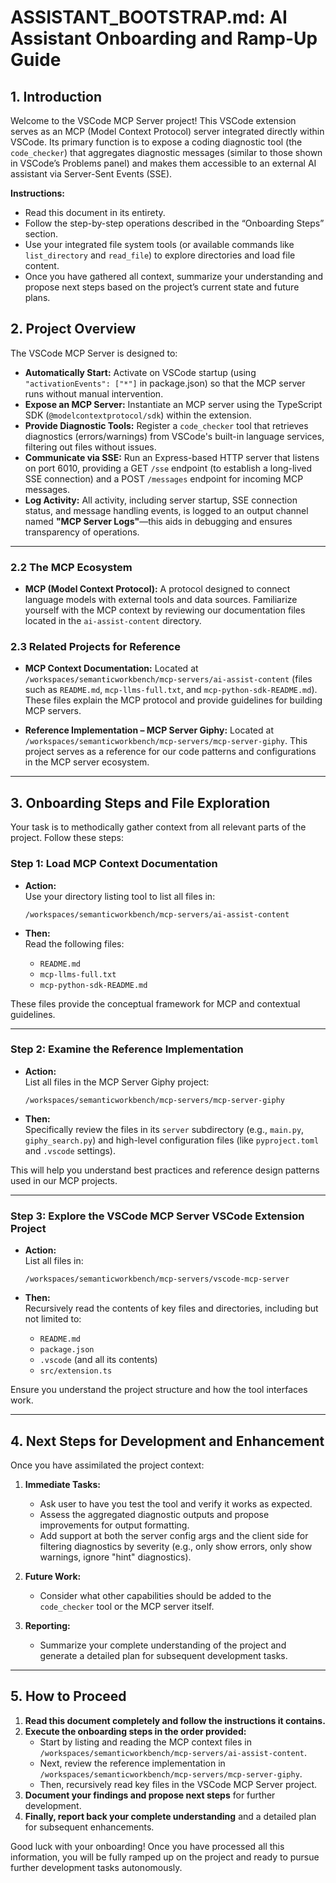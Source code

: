 # ASSISTANT_BOOTSTRAP.md: AI Assistant Onboarding and Ramp-Up Guide

## 1. Introduction

Welcome to the VSCode MCP Server project! This VSCode extension serves as an MCP (Model Context Protocol) server integrated directly within VSCode. Its primary function is to expose a coding diagnostic tool (the `code_checker`) that aggregates diagnostic messages (similar to those shown in VSCode’s Problems panel) and makes them accessible to an external AI assistant via Server-Sent Events (SSE).

**Instructions:**

- Read this document in its entirety.
- Follow the step-by-step operations described in the “Onboarding Steps” section.
- Use your integrated file system tools (or available commands like `list_directory` and `read_file`) to explore directories and load file content.
- Once you have gathered all context, summarize your understanding and propose next steps based on the project’s current state and future plans.

## 2. Project Overview

The VSCode MCP Server is designed to:

- **Automatically Start:** Activate on VSCode startup (using `"activationEvents": ["*"]` in package.json) so that the MCP server runs without manual intervention.
- **Expose an MCP Server:** Instantiate an MCP server using the TypeScript SDK (`@modelcontextprotocol/sdk`) within the extension.
- **Provide Diagnostic Tools:** Register a `code_checker` tool that retrieves diagnostics (errors/warnings) from VSCode's built-in language services, filtering out files without issues.
- **Communicate via SSE:** Run an Express-based HTTP server that listens on port 6010, providing a GET `/sse` endpoint (to establish a long-lived SSE connection) and a POST `/messages` endpoint for incoming MCP messages.
- **Log Activity:** All activity, including server startup, SSE connection status, and message handling events, is logged to an output channel named **"MCP Server Logs"**—this aids in debugging and ensures transparency of operations.

---

### 2.2 The MCP Ecosystem

- **MCP (Model Context Protocol):**
  A protocol designed to connect language models with external tools and data sources. Familiarize yourself with the MCP context by reviewing our documentation files located in the `ai-assist-content` directory.

### 2.3 Related Projects for Reference

- **MCP Context Documentation:**
  Located at `/workspaces/semanticworkbench/mcp-servers/ai-assist-content` (files such as `README.md`, `mcp-llms-full.txt`, and `mcp-python-sdk-README.md`). These files explain the MCP protocol and provide guidelines for building MCP servers.

- **Reference Implementation – MCP Server Giphy:**
  Located at `/workspaces/semanticworkbench/mcp-servers/mcp-server-giphy`. This project serves as a reference for our code patterns and configurations in the MCP server ecosystem.

---

## 3. Onboarding Steps and File Exploration

Your task is to methodically gather context from all relevant parts of the project. Follow these steps:

### Step 1: Load MCP Context Documentation

- **Action:**  
  Use your directory listing tool to list all files in:

  `/workspaces/semanticworkbench/mcp-servers/ai-assist-content`

- **Then:**  
  Read the following files:
  - `README.md`
  - `mcp-llms-full.txt`
  - `mcp-python-sdk-README.md`

These files provide the conceptual framework for MCP and contextual guidelines.

---

### Step 2: Examine the Reference Implementation

- **Action:**  
  List all files in the MCP Server Giphy project:

  `/workspaces/semanticworkbench/mcp-servers/mcp-server-giphy`

- **Then:**  
  Specifically review the files in its `server` subdirectory (e.g., `main.py`, `giphy_search.py`) and high-level configuration files (like `pyproject.toml` and `.vscode` settings).

This will help you understand best practices and reference design patterns used in our MCP projects.

---

### Step 3: Explore the VSCode MCP Server VSCode Extension Project

- **Action:**  
  List all files in:

  `/workspaces/semanticworkbench/mcp-servers/vscode-mcp-server`

- **Then:**  
  Recursively read the contents of key files and directories, including but not limited to:
  - `README.md`
  - `package.json`
  - `.vscode` (and all its contents)
  - `src/extension.ts`

Ensure you understand the project structure and how the tool interfaces work.

---

## 4. Next Steps for Development and Enhancement

Once you have assimilated the project context:

1. **Immediate Tasks:**
   - Ask user to have you test the tool and verify it works as expected.
   - Assess the aggregated diagnostic outputs and propose improvements for output formatting.
   - Add support at both the server config args and the client side for filtering diagnostics by severity (e.g., only show errors, only show warnings, ignore "hint" diagnostics).
2. **Future Work:**

   - Consider what other capabilities should be added to the `code_checker` tool or the MCP server itself.

3. **Reporting:**
   - Summarize your complete understanding of the project and generate a detailed plan for subsequent development tasks.

---

## 5. How to Proceed

1. **Read this document completely and follow the instructions it contains.**
2. **Execute the onboarding steps in the order provided:**
   - Start by listing and reading the MCP context files in `/workspaces/semanticworkbench/mcp-servers/ai-assist-content`.
   - Next, review the reference implementation in `/workspaces/semanticworkbench/mcp-servers/mcp-server-giphy`.
   - Then, recursively read key files in the VSCode MCP Server project.
3. **Document your findings and propose next steps** for further development.
4. **Finally, report back your complete understanding** and a detailed plan for subsequent enhancements.

Good luck with your onboarding! Once you have processed all this information, you will be fully ramped up on the project and ready to pursue further development tasks autonomously.
